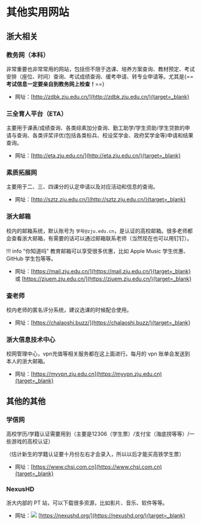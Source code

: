 # **其他实用网站**

## 浙大相关

### 教务网（本科）

非常重要也非常常用的网站，包括但不限于选课、培养方案查询、教材预定、考试安排（座位、时间）查询、考试成绩查询、缓考申请、转专业申请等。尤其是{==**考试信息一定要亲自到教务网上检查！**==}

- 网址：[http://zdbk.zju.edu.cn/](http://zdbk.zju.edu.cn/){target=_blank}

### 三全育人平台（ETA）

主要用于课表/成绩查询、各类综素加分查询、勤工助学/学生资助/学生贷款的申请与查询、各类评奖评优(包括各类标兵、校设奖学金、政府奖学金等)申请和结果查询。

- 网址：[http://eta.zju.edu.cn/](http://eta.zju.edu.cn/){target=_blank}

### 素质拓展网

主要用于二、三、四课分的认定申请以及对应活动和信息的查询。

- 网址：[http://sztz.zju.edu.cn/](http://sztz.zju.edu.cn/){target=_blank}

### 浙大邮箱

校内的邮箱系统，默认账号为 `学号@zju.edu.cn`，是认证的高校邮箱。很多老师都会查看浙大邮箱，有需要的话可以通过邮箱联系老师（当然现在也可以用钉钉）。

!!! info "你知道吗"
    教育邮箱可以享受很多优惠，比如 Apple Music 学生优惠、GitHub 学生包等等。

- 网址：[https://mail.zju.edu.cn/](https://mail.zju.edu.cn/){target=_blank} 或 [https://zjuem.zju.edu.cn/](https://zjuem.zju.edu.cn/){target=_blank}

### 査老师

校内老师的匿名评分系统，建议选课的时候配合使用。

- 网址：[https://chalaoshi.buzz/](https://chalaoshi.buzz/){target=_blank}

### 浙大信息技术中心

校网管理中心，vpn充值等相关服务都在这上面进行。每月的 vpn 账单会发送到本人的浙大邮箱。

- 网址：[https://myvpn.zju.edu.cn](https://myvpn.zju.edu.cn){target=_blank}

## 其他的其他

### 学信网

高校学历/学籍认证需要用到（主要是12306（学生票）/支付宝（海底捞等等）/一些游戏的高校认证）

（估计新生的学籍认证要十月份左右才会录入，所以以后才能买高铁学生票）

- 网址：[https://www.chsi.com.cn](https://www.chsi.com.cn){target=_blank}

### NexusHD

浙大内部的 PT 站，可以下载很多资源，比如影片、音乐、软件等等。

- 网址：![](../images/LOGO/favicon.ico) [https://nexushd.org/](https://nexushd.org/){target=_blank}